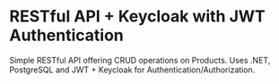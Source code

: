 # RESTful API + Keycloak with JWT Authentication
Simple RESTful API offering CRUD operations on Products. Uses .NET, PostgreSQL and JWT + Keycloak for Authentication/Authorization.